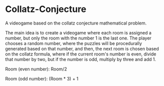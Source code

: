 # Collatz-Conjecture
A videogame based on the collatz conjecture mathematical problem. 

The main idea is to create a videogame where each room is assigned a number, but only the room with the number 1 is the last one. The player chooses a random number, where the puzzles will be procedurally generated based on that number, and then, the next room is chosen based on the collatz formula, where if the current room's number is even, divide that number by two, but if the number is odd, multiply by three and add 1.

Room (even number): Room/2

Room (odd number): (Room * 3) + 1

